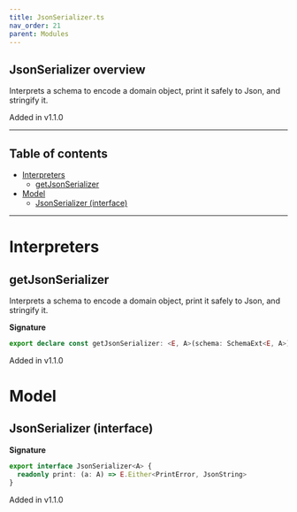 ```yaml
---
title: JsonSerializer.ts
nav_order: 21
parent: Modules
---
```


## JsonSerializer overview

Interprets a schema to encode a domain object, print it safely to Json, and stringify it.

Added in v1.1.0

---

<h2 class="text-delta">Table of contents</h2>

- [Interpreters](#interpreters)
  - [getJsonSerializer](#getjsonserializer)
- [Model](#model)
  - [JsonSerializer (interface)](#jsonserializer-interface)

---

# Interpreters

## getJsonSerializer

Interprets a schema to encode a domain object, print it safely to Json, and stringify it.

**Signature**

```ts
export declare const getJsonSerializer: <E, A>(schema: SchemaExt<E, A>) => JsonSerializer<A>
```

Added in v1.1.0

# Model

## JsonSerializer (interface)

**Signature**

```ts
export interface JsonSerializer<A> {
  readonly print: (a: A) => E.Either<PrintError, JsonString>
}
```

Added in v1.1.0
